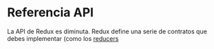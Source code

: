 # Referencia API
La API de Redux es diminuta. Redux define una serie de contratos que debes implementar (como los [reducers](reducer.md)